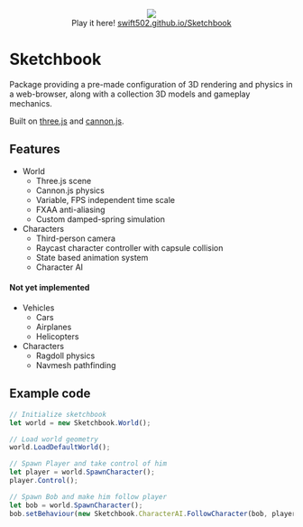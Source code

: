 <p align="center">
   <a href="https://swift502.github.io/Sketchbook"><img src="https://i.imgur.com/5J4OaUm.png"></a>
   <br>
   Play it here! <a href="https://swift502.github.io/Sketchbook">swift502.github.io/Sketchbook</a>
</p>


# Sketchbook

Package providing a pre-made configuration of 3D rendering and physics in a web-browser, along with a collection 3D models and gameplay mechanics.

Built on [three.js](https://github.com/mrdoob/three.js) and [cannon.js](https://github.com/schteppe/cannon.js).

## Features

* World
    * Three.js scene
    * Cannon.js physics
    * Variable, FPS independent time scale
    * FXAA anti-aliasing
    * Custom damped-spring simulation
* Characters
    * Third-person camera
    * Raycast character controller with capsule collision
    * State based animation system
    * Character AI

#### Not yet implemented

* Vehicles
    * Cars
    * Airplanes
    * Helicopters
* Characters
    * Ragdoll physics
    * Navmesh pathfinding


## Example code

```javascript
// Initialize sketchbook
let world = new Sketchbook.World();

// Load world geometry
world.LoadDefaultWorld();

// Spawn Player and take control of him
let player = world.SpawnCharacter();
player.Control();

// Spawn Bob and make him follow player
let bob = world.SpawnCharacter();
bob.setBehaviour(new Sketchbook.CharacterAI.FollowCharacter(bob, player));
```

